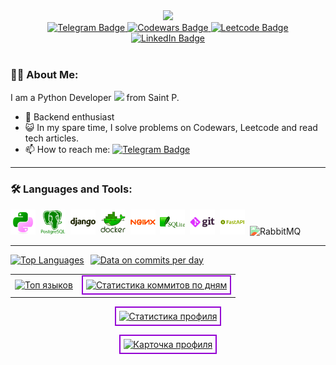 <div align="center">
  <img src="https://ltdfoto.ru/images/2024/07/22/BEZ-NAZVANIY-4.png" width="300"/>
  <div id="badges">
    <a href="https://t.me/Anr1494">
      <img src="https://img.shields.io/badge/Telegram-8A2BE2?style=for-the-badge&logo=Telegram" alt="Telegram Badge"/>
    </a>
    <a href="https://www.codewars.com/users/lan2828">
      <img src="https://img.shields.io/badge/Codewars-8A2BE2?style=for-the-badge&logo=codewars&logoColor=black&labelColor=darkviolet&color=white" alt="Codewars Badge"/>
    </a>
    <a href="https://leetcode.com/Lana_Remenyuk/">
      <img src="https://img.shields.io/badge/Leetcode-8A2BE2?style=for-the-badge&logo=Leetcode&color=white" alt="Leetcode Badge"/>
    </a>
    <a href="https://ru.linkedin.com/in/lana-remenyuk-38479a26a">
      <img src="https://img.shields.io/badge/LinkedIn-8A2BE2?style=for-the-badge&logo=linkedin&logoColor=white" alt="LinkedIn Badge"/>
    </a>
  </div>
  <img src="https://komarev.com/ghpvc/?username=LanaRemenyuk&style=flat-square&color=8A2BE2" alt=""/>
</div>

### :woman_technologist: About Me:

I am a Python Developer <img src="https://media.giphy.com/media/KAq5w47R9rmTuvWOWa/giphy.gif" width="30"> from Saint P.

- :snake: Backend enthusiast
- :smiley_cat: In my spare time, I solve problems on Codewars, Leetcode and read tech articles.
- :mailbox: How to reach me: [![Telegram Badge](https://img.shields.io/badge/Telegram-8A2BE2?style=for-the-badge&logo=Telegram)](https://t.me/Anr1494)

---

### :hammer_and_wrench: Languages and Tools:

<div>
  <img src="https://raw.githubusercontent.com/devicons/devicon/master/icons/python/python-original.svg" title="Python" alt="Python" width="40" height="40" style="filter: hue-rotate(264deg) saturate(2);"/>&nbsp;
  <img src="https://raw.githubusercontent.com/devicons/devicon/master/icons/postgresql/postgresql-plain-wordmark.svg" title="PostgreSQL" alt="PostgreSQL" width="40" height="40" style="filter: hue-rotate(264deg) saturate(2);"/>&nbsp;
  <img src="https://raw.githubusercontent.com/devicons/devicon/master/icons/django/django-plain-wordmark.svg" title="Django" alt="Django" width="40" height="40" style="filter: hue-rotate(285deg);"/>&nbsp;
  <img src="https://raw.githubusercontent.com/devicons/devicon/master/icons/docker/docker-original-wordmark.svg" title="Docker" alt="Docker" width="40" height="40" style="filter: hue-rotate(264deg) saturate(2);"/>&nbsp;
  <img src="https://raw.githubusercontent.com/devicons/devicon/master/icons/nginx/nginx-original.svg" title="Nginx" alt="Nginx" width="40" height="40" style="filter: hue-rotate(264deg) saturate(2);"/>&nbsp;
  <img src="https://raw.githubusercontent.com/devicons/devicon/master/icons/sqlite/sqlite-original-wordmark.svg" title="SQLite" alt="SQLite" width="40" height="40" style="filter: hue-rotate(264deg) saturate(2);"/>&nbsp;
  <img src="https://github.com/devicons/devicon/blob/master/icons/git/git-original-wordmark.svg" title="Git" alt="Git" width="40" height="40" style="filter: hue-rotate(264deg) saturate(2);"/>&nbsp;
  <img src="https://raw.githubusercontent.com/devicons/devicon/master/icons/fastapi/fastapi-plain-wordmark.svg" title="FastAPI" alt="FastAPI" width="40" height="40" style="filter: hue-rotate(264deg) saturate(2);"/>&nbsp;
  <img src="https://cdn.worldvectorlogo.com/logos/rabbitmq.svg" title="RabbitMQ" alt="RabbitMQ" width="40" height="40" style="filter: hue-rotate(264deg) saturate(2);"/>&nbsp;
</div>


---
<div style="display: flex; flex-wrap: wrap; gap: 10px;">
  <a href="https://github-readme-stats.vercel.app/api/top-langs/?username=LanaRemenyuk&layout=compact&theme=tokyonight&hide_border=true">
    <img src="https://github-readme-stats.vercel.app/api/top-langs/?username=LanaRemenyuk&layout=compact&theme=tokyonight&hide_border=true" alt="Top Languages" width="49.7%" height="auto">
  </a>
  <a href="https://github-profile-summary-cards.vercel.app/api/cards/productive-time?username=Salimov-dev&theme=tokyonight&hide_border=true">
    <img src="https://github-profile-summary-cards.vercel.app/api/cards/productive-time?username=LanaRemenyuk&theme=tokyonight&hide_border=true" alt="Data on commits per day" width="49.7%" height="270">
  </a>
</div>


<table align="center">
  <tr>
    <td align="center" style="border: none;">
      <a href="https://github.com/LanaRemenyuk/github-readme-stats">
        <img src="https://github-readme-stats.vercel.app/api/top-langs/?username=LanaRemenyuk&layout=compact&theme=tokyonight" alt="Топ языков" height="200" style={{border: "none !important"}}>
      </a>
    </td>
    <td align="center" style="border: none;">
      <a href="#">
        <img src="https://github-profile-summary-cards.vercel.app/api/cards/productive-time?username=LanaRemenyuk&theme=tokyonight" alt="Статистика коммитов по дням" height="200" style="border: 2px solid darkviolet; padding: 5px;">
      </a>
    </td>
  </tr>
</table>

<p align="center">
  <a href="#">
    <img src="https://github-profile-summary-cards.vercel.app/api/cards/stats?username=LanaRemenyuk&theme=tokyonight" alt="Статистика профиля" width="700" style="border: 2px solid darkviolet; padding: 5px;">
  </a>
</p>

<p align="center">
  <a href="#">
    <img src="https://github-profile-summary-cards.vercel.app/api/cards/profile-details?username=LanaRemenyuk&theme=tokyonight" alt="Карточка профиля" width="800" style="border: 2px solid darkviolet; padding: 5px;">
  </a>
</p>
